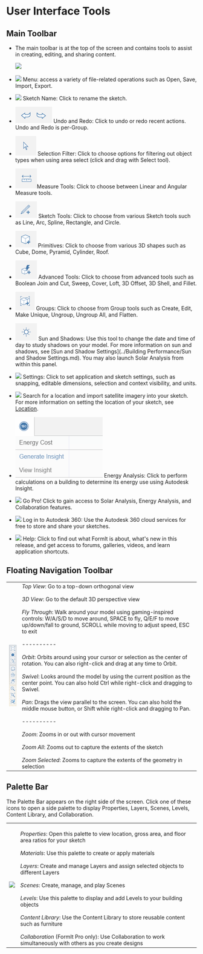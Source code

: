 # User Interface Tools

## Main Toolbar

* The main toolbar is at the top of the screen and contains tools to assist in creating, editing, and sharing content.
    
    ![](Images/GUID-20BA4556-7083-4058-8F81-FAB82111F189-low.png)

* ![](Images/GUID-04A6C825-C1EB-4092-BEF6-9C20E9428677-low.png) Menu: access a variety of file-related operations such as Open, Save, Import, Export.
* ![](Images/GUID-5B0627B2-BA61-45D0-89CC-7B2A47E34A87-low.png) Sketch Name: Click to rename the sketch.
* ![](Images/GUID-850FD972-B1C0-4755-AB04-ED8CC0076754-low.png) Undo and Redo: Click to undo or redo recent actions. Undo and Redo is per-Group.
* ![](Images/GUID-F3BAC481-B10C-4CA3-B638-C2BF842C0209-low.png) Selection Filter: Click to choose options for filtering out object types when using area select (click and drag with Select tool).
* ![](Images/GUID-CB5D154A-CF6B-43A2-8BB5-77218F594BBD-low.png)Measure Tools: Click to choose between Linear and Angular Measure tools.
* ![](Images/GUID-5436C5D2-1662-4F0D-ACC6-4CAB5CF30E83-low.png) Sketch Tools: Click to choose from various Sketch tools such as Line, Arc, Spline, Rectangle, and Circle.
* ![](Images/GUID-CF6A4EA8-13E8-4BFA-B0FA-76B01F51B364-low.png) Primitives: Click to choose from various 3D shapes such as Cube, Dome, Pyramid, Cylinder, Roof.
* ![](Images/GUID-E44FD1BC-52E8-4515-B7DB-2697AF5F66A8-low.png) Advanced Tools: Click to choose from advanced tools such as Boolean Join and Cut, Sweep, Cover, Loft, 3D Offset, 3D Shell, and Fillet.
* ![](Images/GUID-703E56FE-819D-4A29-B086-301B024C60E1-low.png) Groups: Click to choose from Group tools such as Create, Edit, Make Unique, Ungroup, Ungroup All, and Flatten.
* ![](Images/GUID-6F10FAB3-B960-418F-88DC-17E12E352986-low.png) Sun and Shadows: Use this tool to change the date and time of day to study shadows on your model. For more information on sun and shadows, see [Sun and Shadow Settings](../Building Performance/Sun and Shadow Settings.md). You may also launch Solar Analysis from within this panel.
* ![](Images/GUID-F12CB419-C270-4B9C-B3C9-5E5B4099B168-low.png) Settings: Click to set application and sketch settings, such as snapping, editable dimensions, selection and context visibility, and units.
* ![](Images/GUID-7EC051BA-7A0E-4049-A3D9-7860ECD98C86-low.png) Search for a location and import satellite imagery into your sketch. For more information on setting the location of your sketch, see [Location](../Location/README.md).
* ![](Images/GUID-4B5571DF-D3B2-4693-85FF-5BED468431BB-low.png) Energy Analysis: Click to perform calculations on a building to determine its energy use using Autodesk Insight.
* ![](Images/GUID-C3E5ACB7-C969-4959-8978-3F9A9A2C4588-low.png) Go Pro! Click to gain access to Solar Analysis, Energy Analysis, and Collaboration features.
* ![](Images/GUID-1272E029-F99F-4F39-9571-8F3D0CE8FEF0-low.png) Log in to Autodesk 360: Use the Autodesk 360 cloud services for free to store and share your sketches.
* ![](Images/GUID-E5EC9B4D-7C13-44B7-ADBD-06798BE89B44-low.png) Help: Click to find out what FormIt is about, what's new in this release, and get access to forums, galleries, videos, and learn application shortcuts.

## Floating Navigation Toolbar 
    
 | | |
| ---- | ---- |
| ![](Images/GUID-67C6ED8B-13C8-4166-B54D-39616A8F3CB5-low.png) | *Top View*: Go to a top-down orthogonal view<br><br>*3D View*: Go to the default 3D perspective view<br><br>*Fly Through*: Walk around your model using gaming-inspired controls: W/A/S/D to move around, SPACE to fly, Q/E/F to move up/down/fall to ground, SCROLL while moving to adjust speed, ESC to exit<br><br>----------<br><br>*Orbit*: Orbits around using your cursor or selection as the center of rotation. You can also right-click and drag at any time to Orbit.<br><br>*Swivel*: Looks around the model by using the current position as the center point. You can also hold Ctrl while right-click and dragging to Swivel. <br><br>*Pan*: Drags the view parallel to the screen. You can also hold the middle mouse button, or Shift while right-click and dragging to Pan.<br><br>----------<br><br>*Zoom*: Zooms in or out with cursor movement<br><br>*Zoom All*: Zooms out to capture the extents of the sketch <br><br>*Zoom Selected*: Zooms to capture the extents of the geometry in selection<br> |


## Palette Bar

The Palette Bar appears on the right side of the screen. Click one of these icons to open a side palette to display Properties, Layers, Scenes, Levels, Content Library, and Collaboration.

| | |
| ---- | ---- |
| ![](Images/GUID-39317707-97A9-46F2-B8A4-76115959890F-low.png)   |   <br>*Properties*: Open this palette to view location, gross area, and floor area ratios for your sketch<br><br>*Materials*: Use this palette to create or apply materials<br><br>*Layers*: Create and manage Layers and assign selected objects to different Layers<br><br>*Scenes*: Create, manage, and play Scenes<br><br>*Levels*: Use this palette to display and add Levels to your building objects<br><br>*Content Library*: Use the Content Library to store reusable content such as furniture<br><br>*Collaboration* (FormIt Pro only): Use Collaboration to work simultaneously with others as you create designs<br>  |

